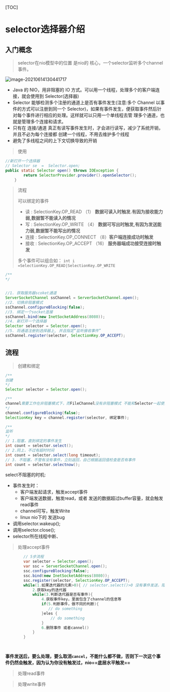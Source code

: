 [TOC]





# selector选择器介绍



## 入门概念

> selector在nio模型中的位置 是nio的 核心，一个selector监听多个channel事件。

![image-20210614130441717](https://xiaoboblog-bucket.oss-cn-hangzhou.aliyuncs.com/blog/image-20210614130441717.png)



* Java 的 NIO，用非阻塞的 IO 方式。可以用一个线程，处理多个的客户端连接，就会使用到 Selector(选择器)
* Selector 能够检测多个注册的通道上是否有事件发生(注意:多个 Channel 以事件的方式可以注册到同一个
  Selector)，如果有事件发生，便获取事件然后针对每个事件进行相应的处理。这样就可以只用一个单线程去管
  理多个通道，也就是管理多个连接和请求。
* 只有在 连接/通道 真正有读写事件发生时，才会进行读写，减少了系统开销，并且不必为每个连接都
  创建一个线程，不用去维护多个线程
* 避免了多线程之间的上下文切换导致的开销





> 使用

```java
//新打开一个选择器
// Selector se  =  Selector.open;
public static Selector open() throws IOException {
        return SelectorProvider.provider().openSelector();
    }
```

> 流程
>
> 可以绑定的事件
>
> * 读 : SelectionKey.OP_READ （1） **数据可读入时触发.有因为接收能力弱,数据暂不能读入的情况**
> * 写 : SelectionKey.OP_WRITE （4） **数据可写出时触发,有因为发送能力弱,数据暂不能写出的情况**
> * 连接 : SelectionKey.OP_CONNECT （8）**客户端连接成功时触发**
> * 接收 : SelectionKey.OP_ACCEPT （16） **服务器端成功接受连接时触发**
>
> 多个事件可以组合如：  `int i =SelectionKey.OP_READ|SelectionKey.OP_WRITE  `

```java
/**
*/


//1. 获取服务器scoket通道
ServerSocketChannel ssChannel = ServerSocketChannel.open();
//2. 切换非阻塞模式
ssChannel.configureBlocking(false);
//3. 绑定一个socket连接
ssChannel.bind(new InetSocketAddress(8080));
//4. 新打开一个选择器
Selector selector = Selector.open();
//5. 将通道注册到选择器上, 并且指定“监听接收事件”
ssChannel.register(selector, SelectionKey.OP_ACCEPT);
```



## 流程



> 创建和绑定

```java
/**
创建
*/
Selector selector = Selector.open();

/**
channel需要工作在非阻塞模式下，而FileChannel没有非阻塞模式 不能和Selector一起使用
*/
channel.configureBlocking(false);
SelectionKey key = channel.register(selector, 绑定事件);

/**
监听
*/
// 1.阻塞，直到绑定的事件发生
int count = selector.select();
// 2.同上，不过有超时时间
int count = selector.select(long timeout);
// 3. 不阻塞，不管有没有事件，立刻返回，自己根据返回值检查是否有事件
int count = selector.selectnow();
```



select不阻塞的时机:

- 事件发生时：
  - 客户端发起请求，触发accept事件
  - 客户端发送数据，触发read，或者 发送的数据超过buffer容量，就会触发read事件
  - channel可写，触发Write
  - linux  nio下的 发送bug
- 调用selector.wakeup();
- 调用selector.close();
- selector所在线程中断、



> 处理accept事件

```java
		// 5步流程
 		var selector = Selector.open();
        var ssc = ServerSocketChannel.open();
        ssc.configureBlocking(false);
        ssc.bind(new InetSocketAddress(8080));
        ssc.register(selector, SelectionKey.OP_ACCEPT);
		while(1.如果迭代器的元素>0){ // selector.select()>0 没有事件发送，阻塞，有事件线程才运行
            2.获取key的迭代器
            while(3.判断迭代器是否有事件){
                4.获取事件key，里面包含了channel的信息等
                if(5.判断事件，做不同的判断){
                   // do something
                }eles {
                    // do something
                }
                6.删除事件 或者cannel()
            }
        }




```

**事件发送后，要么处理，要么取消`cancel`，不能什么都不做，否则下一次这个事件仍然会触发，因为认为你没有触发过，nio==底层水平触发==**

> 处理read事件





> 处理write事件








